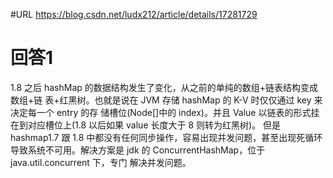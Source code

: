 #URL
https://blog.csdn.net/ludx212/article/details/17281729


# 回答1
1.8 之后 hashMap 的数据结构发生了变化，从之前的单纯的数组+链表结构变成数组+链 表+红黑树。也就是说在 JVM 存储 hashMap 的 K-V 时仅仅通过 key 来决定每一个 entry 的存 储槽位(Node[]中的 index)。并且 Value 以链表的形式挂在到对应槽位上(1.8 以后如果 value 长度大于 8 则转为红黑树)。
但是 hashmap1.7 跟 1.8 中都没有任何同步操作，容易出现并发问题，甚至出现死循环 导致系统不可用。解决方案是 jdk 的 ConcurrentHashMap，位于 java.util.concurrent 下，专门 解决并发问题。
